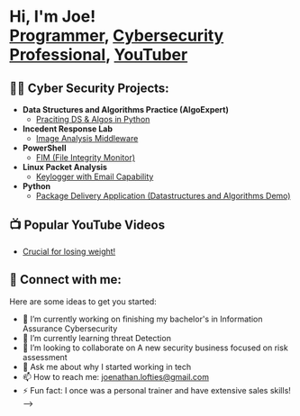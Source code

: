 <h1>Hi, I'm Joe! <br/><a href="https://www.linkedin.com/in/joenathan-lofties-a286651ba/">Programmer</a>, <a href="https://www.linkedin.com/in/joenathan-lofties-a286651ba/">Cybersecurity Professional</a>, <a href= "https://www.youtube.com/@fitjoelofties2595/videos">YouTuber</a></h1>

<h2>👨‍💻 Cyber Security Projects:</h2>

- <b>Data Structures and Algorithms Practice (AlgoExpert)</b>
  - [Praciting DS & Algos in Python](https://github.com/joshmadakor1/Algorithms-Practice)
- <b>Incedent Response Lab</b>
  - [Image Analysis Middleware](https://github.com/joshmadakor1/4chan-Image-Analysis-Middleware-C964) 
- <b>PowerShell</b>
  - [FIM (File Integrity Monitor)](https://github.com/joshmadakor1/PowerShell-Integrity-FIM)
- <b> Linux Packet Analysis  </b>
  - [Keylogger with Email Capability](https://github.com/joshmadakor1/Key-Logger-With-Email)
- <b>Python</b>
  - [Package Delivery Application (Datastructures and Algorithms Demo)](https://github.com/joshmadakor1/Package-Delivery-Pathfinding-Algorithm)

<h2>📺 Popular YouTube Videos</h2>

- [Crucial for losing weight!](https://www.youtube.com/watch?v=dXBQxX_j-44)


<h2> 🤳 Connect with me:</h2>


[youtube]: https://www.youtube.com/c/joshmadakor

[instagram]: https://www.instagram.com/joshmadakor/

[linkedin]: www.linkedin.com/in/joenathan-lofties-a286651ba


Here are some ideas to get you started:

- 🔭 I’m currently working on finishing my bachelor's in Information Assurance Cybersecurity 
- 🌱 I’m currently learning threat Detection 
- 👯 I’m looking to collaborate on A new security business focused on risk assessment
- 💬 Ask me about why I started working in tech 
- 📫 How to reach me: joenathan.lofties@gmail.com
- ⚡ Fun fact: I once was a personal trainer and have extensive sales skills!
-->
